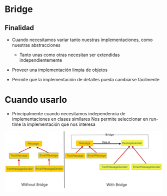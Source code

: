 # Bridge

## Finalidad

* Cuando necesitamos variar tanto nuestras implementaciones, como nuestras abstracciones
    * Tanto unas como otras necesitan ser extendidas independientemente

* Proveer una implementación limpia de objetos
* Permite que la implementación de detalles pueda cambiarse fácilmente

# Cuando usarlo

* Principalmente cuando necesitamos independencia de implementaciones en clases similares Nos permite seleccionar en run-time la implementación que
  nos interesa

![Bridge pattern](pattern.png)
